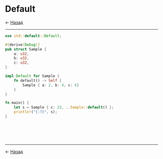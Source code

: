 # Default

← [Назад][back]

---

```rust
use std::default::Default;

#[derive(Debug)]
pub struct Sample {
    a: u32,
    b: u32,
    c: u32,
}

impl Default for Sample {
    fn default() -> Self {
        Sample { a: 2, b: 4, c: 6}
    }
}

fn main() {
    let s = Sample { c: 23, ..Sample::default() };
    println!("{:?}", s);
}
```

```rust

```

```rust

```

```rust

```

```rust

```

```rust

```

---

← [Назад][back]

[back]: <.> "Назад к оглавлению"